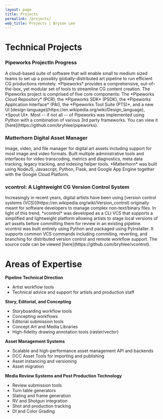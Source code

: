 ```yaml
---
layout: page
title: Projects
permalink: /projects/
web_title: Projects | Bryson Lee
---
```


# Technical Projects

<h3>Pipeworks Project<span class="badge">In Progress</span></h3>
A cloud-based suite of software that will enable small to medium sized teams to set up a possibly globally-distributed art pipeline to run efficient CG productions remotely. *Pipeworks* provides a comprehensive, out-of-the-box, yet modular set of tools to streamline CG content creation. The Pipeworks project is comprised of five core components: The *Pipeworks Cloud Repository* (PCR), the *Pipeworks SDK* (PSDK), the *Pipeworks Application Interface* (PAI), the *Pipeworks Tool Suite (PTS)*, and a new UI [design language](https://en.wikipedia.org/wiki/Design_language), *Spout UI*. Most -- if not all -- of Pipeworks was implemented using Python with a combination of various 3rd party frameworks. You can view it [here](https://github.com/bryhlee/pipeworks).

<h3>Matterhorn Digital Asset Manager</h3>
Image, video, and file manager for digital art assets including support for most image and video formats. Built multiple administrative tools and interfaces for video transcoding, metrics and diagnostics, meta data tracking, legacy tracking, and indexing helper tools. *Matterhorn* was built using NodeJS, Javascript, Python, Flask, and Google App Engine together with the Google Cloud Platform.

<h3>vcontrol: A Lightweight CG Version Control System</h3>
Increasingly in recent years, digital artists have been using [version control systems (VCS)](https://en.wikipedia.org/wiki/Version_control) originally meant for software developers to manage complex non-text/binary files. In light of this trend, *vcontrol* was developed as a CLI VCS that supports a simplified and lightweight platform allowing artists to stage local versions of art assets before committing  them for review in an existing pipeline. vcontrol was built entirely using Python and packaged using PyInstaller. It supports common VCS commands including commiting, reverting, and branching for distributed version control and remote workflow support. The source code can be viewed [here](https://github.com/bryhlee/vcontrol).


<h1 class="pt-2">Areas of Expertise</h1>

**Pipeline Technical Direction**
* Artist workflow tools
* Technical advice and support for artists and production staff

**Story, Editorial, and Concepting**
* Storyboarding workflow tools
* Concepting workflows
* Editorial submission tools
* Concept Art and Media Libraries
* High-fidelity drawing annotation tools (raster/vector)

**Asset Management Systems**
* Scalable and high-performance asset management API and backends
* DCC Asset Tools for importing and publishing 
* Asset instancing and versioning
* Asset migration

**Media Review Systems and Post Production Technology**
* Review submission tools
* Turn table generators
* Slating and frame generation
* RV and Shotgun integration
* Shot and production tracking
* DI and Color Grading